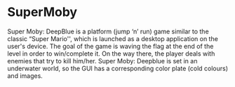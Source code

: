 # SuperMoby

Super Moby: DeepBlue is a platform (jump ‘n’ run) game similar to the classic “Super Mario'',
which is launched as a desktop application on the user's device. 
The goal of the game is waving the flag at the end of the level in order to win/complete it. On the way there, the player deals
with enemies that try to kill him/her. Super Moby: Deepblue is set in an underwater world, so the
GUI has a corresponding color plate (cold colours) and images. 
